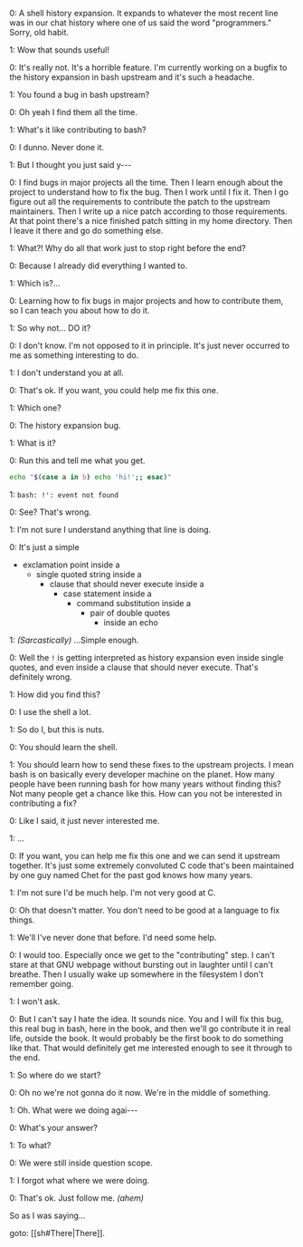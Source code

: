 0: A shell history expansion. It expands to whatever the most recent line was in our chat history where one of us said the word "programmers." Sorry, old habit.

1: Wow that sounds useful!

0: It's really not. It's a horrible feature. I'm currently working on a bugfix to the history expansion in bash upstream and it's such a headache.

1: You found a bug in bash upstream?

0: Oh yeah I find them all the time.

1: What's it like contributing to bash?

0: I dunno. Never done it.

1: But I thought you just said y---

0: I find bugs in major projects all the time. Then I learn enough about the project to understand how to fix the bug. Then I work until I fix it. Then I go figure out all the requirements to contribute the patch to the upstream maintainers. Then I write up a nice patch according to those requirements. At that point there's a nice finished patch sitting in my home directory. Then I leave it there and go do something else.

1: What?! Why do all that work just to stop right before the end?

0: Because I already did everything I wanted to.

1: Which is?...

0: Learning how to fix bugs in major projects and how to contribute them, so I can teach you about how to do it.

1: So why not... DO it?

0: I don't know. I'm not opposed to it in principle. It's just never occurred to me as something interesting to do.

1: I don't understand you at all.

0: That's ok. If you want, you could help me fix this one.

1: Which one?

0: The history expansion bug. 

1: What is it?

0: Run this and tell me what you get.

```sh
echo "$(case a in b) echo 'hi!';; esac)"
```

1: `bash: !': event not found`

0: See? That's wrong.

1: I'm not sure I understand anything that line is doing.

0: It's just a simple
- exclamation point inside a
	- single quoted string inside a
		- clause that should never execute inside a
			- case statement inside a
				- command substitution inside a
					- pair of double quotes
						- inside an echo

1: _(Sarcastically)_ ...Simple enough.

0: Well the `!` is getting interpreted as history expansion even inside single quotes, and even inside a clause that should never execute. That's definitely wrong.

1: How did you find this?

0: I use the shell a lot.

1: So do I, but this is nuts.

0: You should learn the shell.

1: You should learn how to send these fixes to the upstream projects. I mean bash is on basically every developer machine on the planet. How many people have been running bash for how many years without finding this? Not many people get a chance like this. How can you not be interested in contributing a fix?

0: Like I said, it just never interested me.

1: ...

0: If you want, you can help me fix this one and we can send it upstream together. It's just some extremely convoluted C code that's been maintained by one guy named Chet for the past god knows how many years.

1: I'm not sure I'd be much help. I'm not very good at C.

0: Oh that doesn't matter. You don't need to be good at a language to fix things.

1: We'll I've never done that before. I'd need some help.

0: I would too. Especially once we get to the "contributing" step. I can't stare at that GNU webpage without bursting out in laughter until I can't breathe. Then I usually wake up somewhere in the filesystem I don't remember going.

1: I won't ask.

0: But I can't say I hate the idea. It sounds nice. You and I will fix this bug, this real bug in bash, here in the book, and then we'll go contribute it in real life, outside the book. It would probably be the first book to do something like that. That would definitely get me interested enough to see it through to the end.

1: So where do we start?

0: Oh no we're not gonna do it now. We're in the middle of something.

1: Oh. What were we doing agai---

0: What's your answer?

1: To what?

0: We were still inside question scope.

1: I forgot what where we were doing.

0: That's ok. Just follow me. _(ahem)_

So as I was saying...

goto: [[sh#There|There]].
